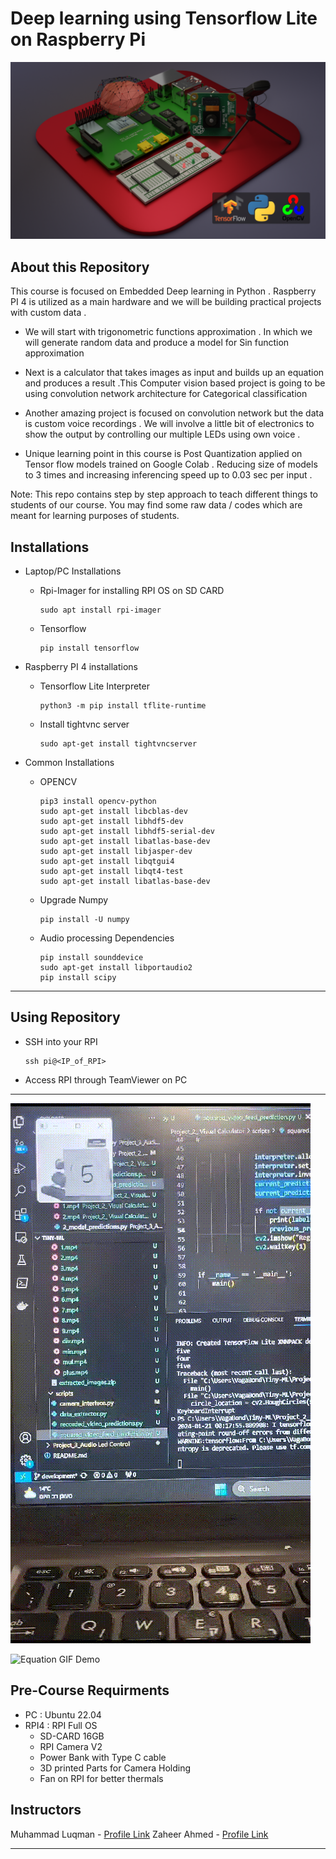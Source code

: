 # Deep learning using Tensorflow Lite on Raspberry Pi

![alt text](https://github.com/Zaheer505/Deep-learning-using-Tensorflow-Lite-on-Raspberry-Pi/blob/main/images/thumbnail.png)


## About this Repository
This course is focused on Embedded Deep learning in Python . Raspberry PI 4 is utilized as a main hardware and we will be building practical projects with custom data .

- We will start with trigonometric functions approximation . In which we will generate random data and produce a model for Sin function approximation

- Next is a calculator that takes images as input and builds up an equation and produces a result .This Computer vision based project is going to be using convolution network architecture for Categorical classification

- Another amazing project is focused on convolution network but the data is custom voice recordings . We will involve a little bit of electronics to show the output by controlling our multiple LEDs using own voice .

- Unique learning point in this course is Post Quantization applied on Tensor flow models trained on Google Colab . Reducing size of models to 3 times and increasing inferencing speed up to 0.03 sec per input .

Note: This repo contains step by step approach to teach different things to students of our course. You may find some raw data / codes which are meant for learning purposes of students.


## Installations
- Laptop/PC Installations
    - Rpi-Imager for installing RPI OS on SD CARD
        ```
        sudo apt install rpi-imager
        ```
    - Tensorflow
        ```
        pip install tensorflow
        ```

- Raspberry PI 4 installations
    - Tensorflow Lite Interpreter
        ```
        python3 -m pip install tflite-runtime
        ```
    - Install tightvnc server
        ```
        sudo apt-get install tightvncserver
        ```
- Common Installations
    - OPENCV
        ```
        pip3 install opencv-python
        sudo apt-get install libcblas-dev
        sudo apt-get install libhdf5-dev
        sudo apt-get install libhdf5-serial-dev
        sudo apt-get install libatlas-base-dev
        sudo apt-get install libjasper-dev
        sudo apt-get install libqtgui4
        sudo apt-get install libqt4-test
        sudo apt-get install libatlas-base-dev
        ```
    - Upgrade Numpy
        ```
        pip install -U numpy
        ```
    - Audio processing Dependencies
        ```
        pip install sounddevice
        sudo apt-get install libportaudio2
        pip install scipy
        ```
----
## Using Repository
- SSH into your RPI
    ```
    ssh pi@<IP_of_RPI>
    ```
- Access RPI through TeamViewer on PC
---

![Equation GIF Demo](https://github.com/Mhemd139/Tiny-ML/blob/main/Number.gif)


![Equation GIF Demo](https://github.com/Mhemd139/Tiny-ML/raw/main/Equation.gif)

## Pre-Course Requirments
- PC   : Ubuntu 22.04
- RPI4 : RPI Full OS
    - SD-CARD 16GB
    - RPI Camera V2
    - Power Bank with Type C cable
    - 3D printed Parts for Camera Holding
    - Fan on RPI for better thermals


## Instructors
Muhammad Luqman - [Profile Link](https://www.linkedin.com/in/muhammad-luqman-9b227a11b/)
Zaheer Ahmed - [Profile Link](https://www.linkedin.com/in/zaheer-ahmed505/)

----
